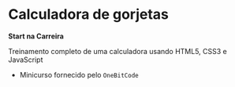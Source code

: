 # Calculadora de gorjetas

**Start na Carreira**

Treinamento completo de uma calculadora usando HTML5, CSS3 e JavaScript

* Minicurso fornecido pelo `OneBitCode`